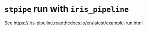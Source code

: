 # `stpipe` run with `iris_pipeline`

See <https://iris-pipeline.readthedocs.io/en/latest/example-run.html>
